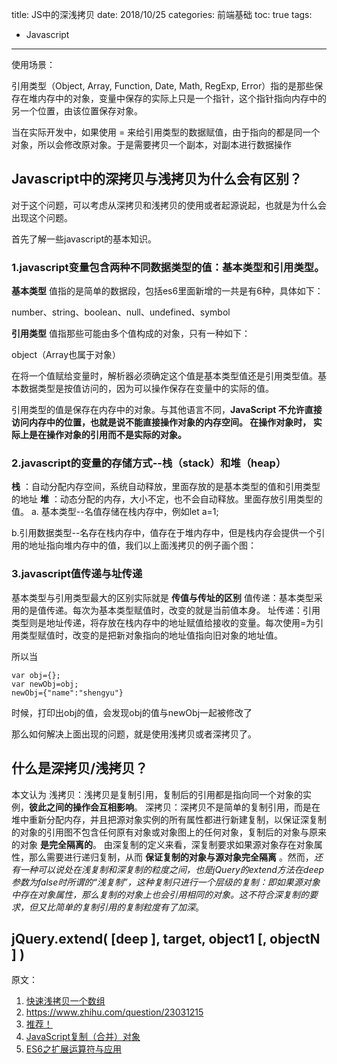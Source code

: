 title: JS中的深浅拷贝
date: 2018/10/25
categories: 前端基础
toc: true
tags:
  - Javascript
---
<!-- <img src="https://pic2.zhimg.com/80/v2-e79fc1f234a9b78d4241e3187dffa11b_hd.jpg" style="width:56%"></img> -->


使用场景：

引用类型（Object, Array, Function, Date, Math, RegExp, Error）指的是那些保存在堆内存中的对象，变量中保存的实际上只是一个指针，这个指针指向内存中的另一个位置，由该位置保存对象。

当在实际开发中，如果使用 = 来给引用类型的数据赋值，由于指向的都是同一个对象，所以会修改原对象。于是需要拷贝一个副本，对副本进行数据操作
<!--more-->

## Javascript中的深拷贝与浅拷贝为什么会有区别？
对于这个问题，可以考虑从深拷贝和浅拷贝的使用或者起源说起，也就是为什么会出现这个问题。

首先了解一些javascript的基本知识。

### 1.javascript变量包含两种不同数据类型的值：基本类型和引用类型。
**基本类型** 值指的是简单的数据段，包括es6里面新增的一共是有6种，具体如下：

number、string、boolean、null、undefined、symbol

**引用类型** 值指那些可能由多个值构成的对象，只有一种如下：

object（Array也属于对象）

在将一个值赋给变量时，解析器必须确定这个值是基本类型值还是引用类型值。基本数据类型是按值访问的，因为可以操作保存在变量中的实际的值。

引用类型的值是保存在内存中的对象。与其他语言不同，**JavaScript 不允许直接访问内存中的位置，也就是说不能直接操作对象的内存空间。 在操作对象时， 实际上是在操作对象的引用而不是实际的对象。**

### 2.javascript的变量的存储方式--栈（stack）和堆（heap）
**栈** ：自动分配内存空间，系统自动释放，里面存放的是基本类型的值和引用类型的地址
**堆** ：动态分配的内存，大小不定，也不会自动释放。里面存放引用类型的值。
a. 基本类型--名值存储在栈内存中，例如let a=1;

b.引用数据类型--名存在栈内存中，值存在于堆内存中，但是栈内存会提供一个引用的地址指向堆内存中的值，我们以上面浅拷贝的例子画个图：


<!-- <img src="https://pic2.zhimg.com/80/v2-e79fc1f234a9b78d4241e3187dffa11b_hd.jpg"></img> -->
### 3.javascript值传递与址传递
基本类型与引用类型最大的区别实际就是 **传值与传址的区别**
值传递：基本类型采用的是值传递。每次为基本类型赋值时，改变的就是当前值本身。
址传递：引用类型则是地址传递，将存放在栈内存中的地址赋值给接收的变量。每次使用=为引用类型赋值时，改变的是把新对象指向的地址值指向旧对象的地址值。

所以当
```
var obj={};
var newObj=obj;
newObj={"name":"shengyu"}
```
时候，打印出obj的值，会发现obj的值与newObj一起被修改了

那么如何解决上面出现的问题，就是使用浅拷贝或者深拷贝了。

## 什么是深拷贝/浅拷贝？
本文认为
浅拷贝：浅拷贝是复制引用，复制后的引用都是指向同一个对象的实例，**彼此之间的操作会互相影响**。
深拷贝：深拷贝不是简单的复制引用，而是在堆中重新分配内存，并且把源对象实例的所有属性都进行新建复制，以保证深复制的对象的引用图不包含任何原有对象或对象图上的任何对象，复制后的对象与原来的对象 **是完全隔离的**。
由深复制的定义来看，深复制要求如果源对象存在对象属性，那么需要进行递归复制，从而 **保证复制的对象与源对象完全隔离** 。然而，*还有一种可以说处在浅复制和深复制的粒度之间，也是jQuery的extend方法在deep参数为false时所谓的“浅复制”，这种复制只进行一个层级的复制：即如果源对象中存在对象属性，那么复制的对象上也会引用相同的对象。这不符合深复制的要求，但又比简单的复制引用的复制粒度有了加深*。

## jQuery.extend( [deep ], target, object1 [, objectN ] )




原文：
1. [快速浅拷贝一个数组](https://blog.csdn.net/yiifaa/article/details/73438088)
2. https://www.zhihu.com/question/23031215
3. [推荐！](https://www.cnblogs.com/tracylin/p/5346314.html)
4. [JavaScript复制（合并）对象](https://segmentfault.com/a/1190000011492291)
5. [ES6之扩展运算符与应用](https://www.jianshu.com/p/35f9efe95fff)
